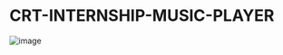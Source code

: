 # CRT-INTERNSHIP-MUSIC-PLAYER
![image](https://github.com/cshovik/CRT-INTERNSHIP-MUSIC-PLAYER/assets/113230439/ba6ee2f5-fe32-47c4-9344-0c8abfcb6d2a)
